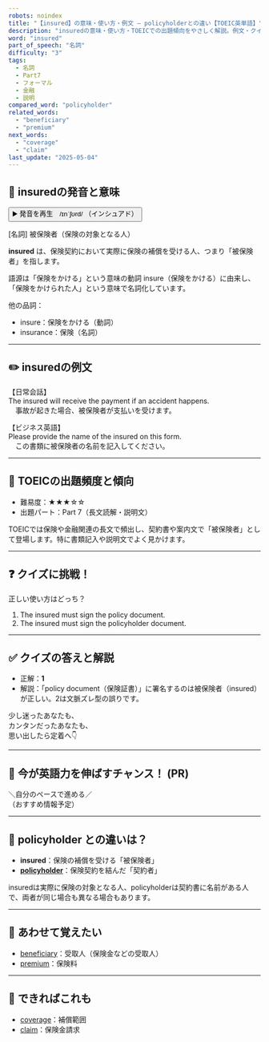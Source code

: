 ```yaml
---
robots: noindex
title: "【insured】の意味・使い方・例文 ― policyholderとの違い【TOEIC英単語】"
description: "insuredの意味・使い方・TOEICでの出題傾向をやさしく解説。例文・クイズ付きでpolicyholderとの違いもわかりやすく学べます。"
word: "insured"
part_of_speech: "名詞"
difficulty: "3"
tags:
  - 名詞
  - Part7
  - フォーマル
  - 金融
  - 説明
compared_word: "policyholder"
related_words:
  - "beneficiary"
  - "premium"
next_words:
  - "coverage"
  - "claim"
last_update: "2025-05-04"
---
```


## 🔰 insuredの発音と意味

<button class="play-audio" onclick="playTTS('insured')">
  <span class="play-audio-main">
    ▶️ 発音を再生　/ɪnˈʃʊrd/
  </span>
  <span class="play-audio-sub">
    （インシュアド）
  </span>
</button>

[名詞] 被保険者（保険の対象となる人）

**insured** は、保険契約において実際に保険の補償を受ける人、つまり「被保険者」を指します。

語源は「保険をかける」という意味の動詞 insure（保険をかける）に由来し、「保険をかけられた人」という意味で名詞化しています。

他の品詞：  
- insure：保険をかける（動詞）
- insurance：保険（名詞）

---

## ✏️ insuredの例文

【日常会話】  
The insured will receive the payment if an accident happens.  
　事故が起きた場合、被保険者が支払いを受けます。

【ビジネス英語】  
Please provide the name of the insured on this form.  
　この書類に被保険者の名前を記入してください。

---

## 🎯 TOEICの出題頻度と傾向

- 難易度：★★★☆☆
- 出題パート：Part 7（長文読解・説明文）

TOEICでは保険や金融関連の長文で頻出し、契約書や案内文で「被保険者」として登場します。特に書類記入や説明文でよく見かけます。

---

## ❓ クイズに挑戦！

正しい使い方はどっち？

1. The insured must sign the policy document.  
2. The insured must sign the policyholder document.

---

## ✅ クイズの答えと解説

- 正解：**1**
- 解説：「policy document（保険証書）」に署名するのは被保険者（insured）が正しい。2は文脈ズレ型の誤りです。

少し迷ったあなたも、  
カンタンだったあなたも、  
思い出したら定着へ👇️

---

## 🚀 今が英語力を伸ばすチャンス！ (PR)

<div class="info-center">
＼自分のペースで進める／<br>  
（おすすめ情報予定）
</div>

---

## 🤔  policyholder との違いは？

- **insured**：保険の補償を受ける「被保険者」
- **[policyholder](/policyholder)**：保険契約を結んだ「契約者」

insuredは実際に保険の対象となる人、policyholderは契約書に名前がある人で、両者が同じ場合も異なる場合もあります。

---

## 🧩 あわせて覚えたい

- [beneficiary](/beneficiary)：受取人（保険金などの受取人）
- [premium](/premium)：保険料

---

## 📖 できればこれも

- [coverage](/coverage)：補償範囲
- [claim](/claim)：保険金請求

<!-- cvid: aid12_bid43 -->
